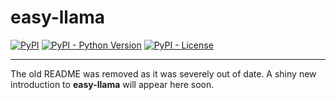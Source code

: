 # easy-llama
[![PyPI](https://img.shields.io/pypi/v/easy-llama)](https://pypi.org/project/easy-llama/)  [![PyPI - Python Version](https://img.shields.io/pypi/pyversions/easy-llama)](https://pypi.org/project/easy-llama/)  [![PyPI - License](https://img.shields.io/pypi/l/easy-llama)](https://pypi.org/project/easy-llama/)

---

The old README was removed as it was severely out of date. A shiny new introduction to **easy-llama** will appear here soon.